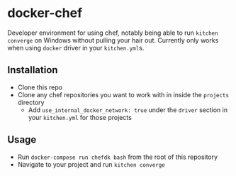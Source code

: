 # docker-chef
Developer environment for using chef, notably being able to run `kitchen converge` on Windows without pulling your hair out. Currently only works when using `docker` driver in your `kitchen.yml`s.

## Installation
- Clone this repo
- Clone any chef repositories you want to work with in inside the `projects` directory
    - Add `use_internal_docker_network: true` under the `driver` section in your `kitchen.yml` for those projects

## Usage
- Run `docker-compose run chefdk bash` from the root of this repository
- Navigate to your project and run `kitchen converge`